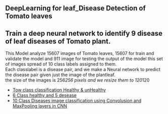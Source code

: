 ## DeepLearning for leaf_Disease Detection of Tomato leaves  
## Train a deep neural network to identify 9 disease of leaf diseases of Tomato plant.
This Model analyze 15607 images of Tomato leaves,
15607 for train and validate the model and 911 image for testing the output of the model
this set of images spread of 10 class labels assigned to them.  
Each classlabel is a disease pair, and we make a Neural network to predict the disease pair given just the image of the plantleaf.  
the size of the images is 256*256 pixels and we resize them to 120*120 

* [Tow class classification Healthy & unHealthy](https://github.com/E008001/Deep-Learning-for-Plant-Disease-Detection/blob/master/image_6diseas100.ipynb)  
* [6 Class healthy and 5 desease](https://github.com/E008001/Deep-Learning-for-Plant-Disease-Detection/blob/master/image_6diseas.ipynb)  
* [10 Class Diseases image classification using Convolusion and MaxPooling layers in CNN](https://github.com/E008001/Deep-Learning-for-Plant-Disease-Detection/blob/master/10class_disease2.ipynb)
